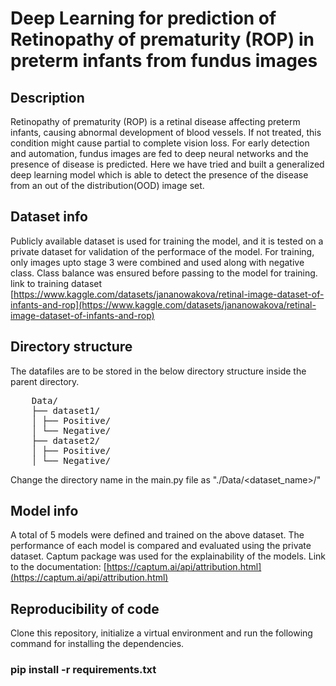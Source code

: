 # Deep Learning for prediction of Retinopathy of prematurity (ROP) in preterm infants from fundus images

## Description
Retinopathy of prematurity (ROP) is a retinal disease affecting preterm infants, causing abnormal development of blood vessels. If not treated, this condition might cause partial to complete vision loss.
For early detection and automation, fundus images are fed to deep neural networks and the presence of disease is predicted.
Here we have tried and built a generalized deep learning model which is able to detect the presence of the disease from an out of the distribution(OOD) image set.

## Dataset info
Publicly available dataset is used for training the model, and it is tested on a private dataset for validation of the performace of the model.
For training, only images upto stage 3 were combined and used along with negative class. Class balance was ensured before passing to the model for training.
link to training dataset [https://www.kaggle.com/datasets/jananowakova/retinal-image-dataset-of-infants-and-rop](https://www.kaggle.com/datasets/jananowakova/retinal-image-dataset-of-infants-and-rop)

## Directory structure
The datafiles are to be stored in the below directory structure inside the parent directory.
<pre>
    Data/
    ├── dataset1/
    │ ├── Positive/
    │ └── Negative/
    ├── dataset2/
    │ ├── Positive/
    │ └── Negative/
</pre>

Change the directory name in the main.py file as "./Data/<dataset_name>/"
    
## Model info
A total of 5 models were defined and trained on the above dataset. The performance of each model is compared and evaluated using the private dataset.
Captum package was used for the explainability of the models. Link to the documentation: [https://captum.ai/api/attribution.html](https://captum.ai/api/attribution.html)

## Reproducibility of code
Clone this repository, initialize a virtual environment and run the following command for installing the dependencies.
### pip install -r requirements.txt





